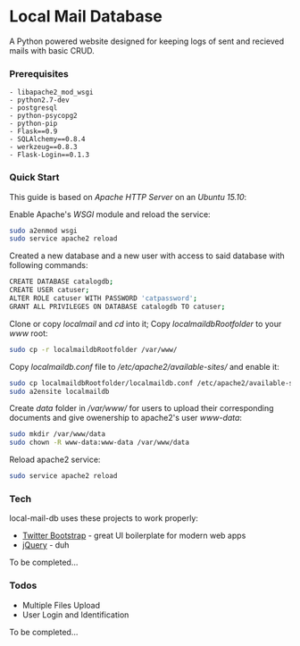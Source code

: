 # Local Mail Database

A Python powered website designed for keeping logs of sent and recieved mails with basic CRUD.

### Prerequisites

	- libapache2_mod_wsgi
	- python2.7-dev
	- postgresql
	- python-psycopg2
	- python-pip
	- Flask==0.9
	- SQLAlchemy==0.8.4
	- werkzeug==0.8.3
	- Flask-Login==0.1.3
	 
	
### Quick Start
This guide is based on *Apache HTTP Server* on an *Ubuntu 15.10*:

Enable Apache's *WSGI* module and reload the service:
```sh
sudo a2enmod wsgi
sudo service apache2 reload
```

Created a new database and a new user with access to said database with following commands:
```sh
CREATE DATABASE catalogdb;
CREATE USER catuser;
ALTER ROLE catuser WITH PASSWORD 'catpassword';
GRANT ALL PRIVILEGES ON DATABASE catalogdb TO catuser;
```
Clone or copy *localmail* and *cd* into it; Copy *localmaildbRootfolder* to your *www* root:
```sh
sudo cp -r localmaildbRootfolder /var/www/
```
Copy *localmaildb.conf* file to */etc/apache2/available-sites/* and enable it:
```sh
sudo cp localmaildbRootfolder/localmaildb.conf /etc/apache2/available-sites/
sudo a2ensite localmaildb
```
Create *data* folder in */var/www/* for users to upload their corresponding documents and give owenership to apache2's user *www-data*:
```sh
sudo mkdir /var/www/data
sudo chown -R www-data:www-data /var/www/data
```
Reload apache2 service:
```sh
sudo service apache2 reload
```

### Tech

local-mail-db uses these projects to work properly:

* [Twitter Bootstrap] - great UI boilerplate for modern web apps
* [jQuery] - duh

To be completed...

### Todos

 - Multiple Files Upload
 - User Login and Identification

To be completed...





   [Twitter Bootstrap]: <http://twitter.github.com/bootstrap/>
   [jQuery]: <http://jquery.com>


